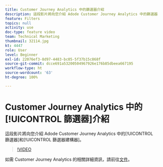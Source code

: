 ```yaml
---
title: Customer Journey Analytics 中的篩選器介紹
description: 這段影片將向您介紹 Adode Customer Journey Analytics 中的篩選器和篩選器建構器。
feature: Filters
topics: null
activity: use
doc-type: feature video
team: Technical Marketing
thumbnail: 32114.jpg
kt: 4447
role: User
level: Beginner
exl-id: 22076ef3-8d97-4483-bc05-5f37b15c868f
source-git-commit: dcce691a53200504967926e176b85dbeea667195
workflow-type: ht
source-wordcount: '63'
ht-degree: 100%

---
```


# Customer Journey Analytics 中的[!UICONTROL 篩選器]介紹

這段影片將向您介紹 Adode Customer Journey Analytics 中的[!UICONTROL 篩選器]和[!UICONTROL 篩選器建構器]。

>[!VIDEO](https://video.tv.adobe.com/v/32114/?quality=12)

如需 Customer Journey Analytics 的相關詳細資訊，請前往[文件](https://docs.adobe.com/content/help/zh-Hant/analytics-platform/using/cja-landing.html)。
